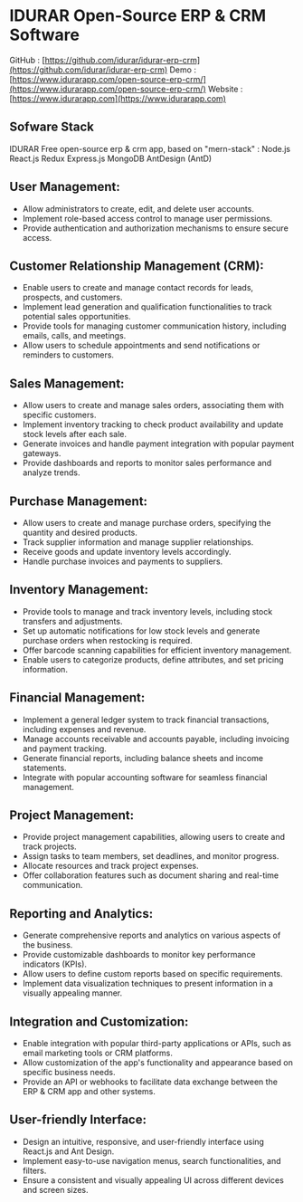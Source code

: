 # IDURAR Open-Source ERP & CRM Software

GitHub : [https://github.com/idurar/idurar-erp-crm](https://github.com/idurar/idurar-erp-crm)
Demo : [https://www.idurarapp.com/open-source-erp-crm/](https://www.idurarapp.com/open-source-erp-crm/)
Website : [https://www.idurarapp.com](https://www.idurarapp.com)

## Sofware Stack

IDURAR Free open-source erp & crm app, based on "mern-stack" : Node.js React.js Redux Express.js MongoDB AntDesign (AntD)

## User Management:

- Allow administrators to create, edit, and delete user accounts.
- Implement role-based access control to manage user permissions.
- Provide authentication and authorization mechanisms to ensure secure access.

## Customer Relationship Management (CRM):

- Enable users to create and manage contact records for leads, prospects, and customers.
- Implement lead generation and qualification functionalities to track potential sales opportunities.
- Provide tools for managing customer communication history, including emails, calls, and meetings.
- Allow users to schedule appointments and send notifications or reminders to customers.

## Sales Management:

- Allow users to create and manage sales orders, associating them with specific customers.
- Implement inventory tracking to check product availability and update stock levels after each sale.
- Generate invoices and handle payment integration with popular payment gateways.
- Provide dashboards and reports to monitor sales performance and analyze trends.

## Purchase Management:

- Allow users to create and manage purchase orders, specifying the quantity and desired products.
- Track supplier information and manage supplier relationships.
- Receive goods and update inventory levels accordingly.
- Handle purchase invoices and payments to suppliers.

## Inventory Management:

- Provide tools to manage and track inventory levels, including stock transfers and adjustments.
- Set up automatic notifications for low stock levels and generate purchase orders when restocking is required.
- Offer barcode scanning capabilities for efficient inventory management.
- Enable users to categorize products, define attributes, and set pricing information.

## Financial Management:

- Implement a general ledger system to track financial transactions, including expenses and revenue.
- Manage accounts receivable and accounts payable, including invoicing and payment tracking.
- Generate financial reports, including balance sheets and income statements.
- Integrate with popular accounting software for seamless financial management.

## Project Management:

- Provide project management capabilities, allowing users to create and track projects.
- Assign tasks to team members, set deadlines, and monitor progress.
- Allocate resources and track project expenses.
- Offer collaboration features such as document sharing and real-time communication.

## Reporting and Analytics:

- Generate comprehensive reports and analytics on various aspects of the business.
- Provide customizable dashboards to monitor key performance indicators (KPIs).
- Allow users to define custom reports based on specific requirements.
- Implement data visualization techniques to present information in a visually appealing manner.

## Integration and Customization:

- Enable integration with popular third-party applications or APIs, such as email marketing tools or CRM platforms.
- Allow customization of the app's functionality and appearance based on specific business needs.
- Provide an API or webhooks to facilitate data exchange between the ERP & CRM app and other systems.

## User-friendly Interface:

- Design an intuitive, responsive, and user-friendly interface using React.js and Ant Design.
- Implement easy-to-use navigation menus, search functionalities, and filters.
- Ensure a consistent and visually appealing UI across different devices and screen sizes.

